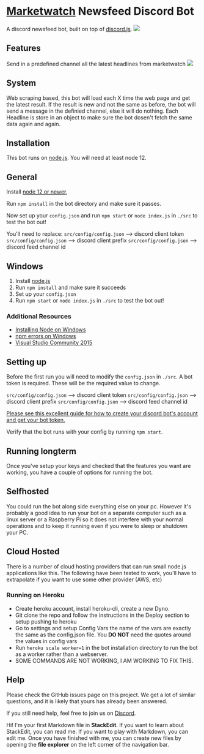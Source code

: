 # [Marketwatch](https://www.marketwatch.com/) Newsfeed Discord Bot
A discord newsfeed bot, built on top of <a href="https://discord.js.org">discord.js</a>.
<img src="https://i.imgur.com/R2AiJKK.png"></img>
## Features
Send in a predefined channel all the latest headlines from marketwatch
<img src="https://i.imgur.com/iuFdZd5.png"></img>
## System
Web scraping based, this bot will load each X time the web page and get the latest result. If the result is new and not the same as before, the bot will send a message in the definied channel, else it will do nothing. Each Headline is store in an object to make sure the bot dosen't fetch the same data again and again. 
## Installation
This bot runs on [node.js](https://nodejs.org). You will need at least node 12.
## General
Install [node 12 or newer]((https://nodejs.org/en/download/)),

Run `npm install` in the bot directory and make sure it passes.

Now set up your `config.json` and run `npm start` or `node index.js` in `./src` to test the bot out!

You'll need to replace:
`src/config/config.json` --> discord client token
`src/config/config.json` --> discord client prefix
`src/config/config.json` --> discord feed channel id
## Windows

1. Install [node.js](https://nodejs.org/en/download/)
2. Run `npm install` and make sure it succeeds
3. Set up your `config.json`
4. Run `npm start` or `node index.js` in `./src`  to test the bot out!

### Additional Resources

* [Installing Node on Windows](http://blog.teamtreehouse.com/install-node-js-npm-windows)
* [npm errors on Windows](http://stackoverflow.com/questions/21365714/nodejs-error-installing-with-npm)
* [Visual Studio Community 2015](https://www.visualstudio.com/en-us/products/visual-studio-community-vs.aspx)

## Setting up
Before the first run you will need to modify the `config.json` in `./src`. A bot token is required. These will be the required value to change.

`src/config/config.json` --> discord client token
`src/config/config.json` --> discord client prefix
`src/config/config.json` --> discord feed channel id

[Please see this excellent guide for how to create your discord bot's account and get your bot token.](https://discordjs.guide/preparations/setting-up-a-bot-application.html)

Verify that the bot runs with your config by running `npm start`.

## Running longterm
Once you've setup your keys and checked that the features you want are working, you have a couple of options for running the bot.

## Selfhosted
You could run the bot along side everything else on your pc. However it's probably a good idea to run your bot on a separate computer such as a linux server or a Raspberry Pi so it does not interfere with your normal operations and to keep it running even if you were to sleep or shutdown your PC. 

## Cloud Hosted
There is a number of cloud hosting providers that can run small node.js applications like this. The following have been tested to work, you'll have to extrapolate if you want to use some other provider (AWS, etc)

### Running on Heroku
- Create heroku account, install heroku-cli, create a new Dyno.
- Git clone the repo and follow the instructions in the Deploy section to setup pushing to heroku
- Go to settings and setup Config Vars the name of the vars are exactly the same as the config.json file. You **DO NOT** need the quotes around the values in config vars
- Run `heroku scale worker=1` in the bot installation directory to run the bot as a worker rather than a webserver.
- SOME COMMANDS ARE NOT WORKING, I AM WORKING TO FIX THIS.

## Help
Please check the GitHub issues page on this project. We get a lot of similar questions, and it is likely that yours has already been answered. 

If you still need help, feel free to join us on [Discord](https://discord.gg/VAQskuac9T).

Hi! I'm your first Markdown file in **StackEdit**. If you want to learn about StackEdit, you can read me. If you want to play with Markdown, you can edit me. Once you have finished with me, you can create new files by opening the **file explorer** on the left corner of the navigation bar.